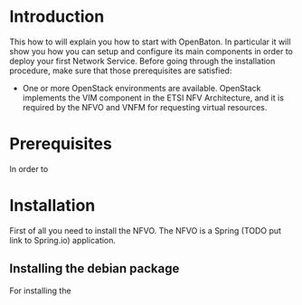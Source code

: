 # Introduction
This how to will explain you how to start with OpenBaton. In particular it will show you how you can setup and configure its main components in order to deploy your first Network Service. 
Before going through the installation procedure, make sure that those prerequisites are satisfied: 
* One or more OpenStack environments are available. OpenStack implements the VIM component in the ETSI NFV Architecture, and it is required by the NFVO and VNFM for requesting virtual resources. 

# Prerequisites 

In order to 

# Installation

First of all you need to install the NFVO. The NFVO is a Spring (TODO put link to Spring.io) application.


## Installing the debian package

For installing the 